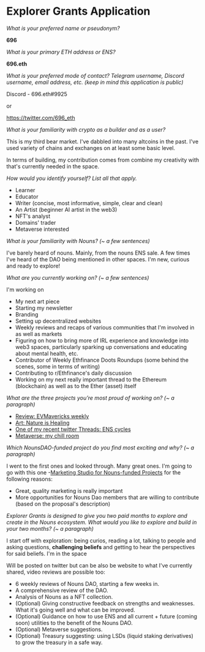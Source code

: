 # Explorer Grants Application

  

*What is your preferred name or pseudonym?*

 **696** 

*What is your primary ETH address or ENS?*

  **696.eth**

*What is your preferred mode of contact? Telegram username, Discord username, email address, etc. (keep in mind this application is public)*

Discord - 696.eth#9925

or

https://twitter.com/696_eth

*What is your familiarity with crypto as a builder and as a user?*

This is my third bear market. I've dabbled into many altcoins in the past. I've used variety of chains and exchanges on at least some basic level. 

In terms of building, my contribution comes from combine my creativity with that's currently needed in the space.

*How would you identify yourself? List all that apply.*

* Learner
* Educator
* Writer (concise, most informative, simple, clear and clean)
* An Artist (beginner AI artist in the web3) 
* NFT's analyst
* Domains' trader
* Metaverse interested

*What is your familiarity with Nouns? (~ a few sentences)*

I've barely heard of nouns. Mainly, from the nouns ENS sale. A few times I've heard of the DAO being mentioned in other spaces. I'm new, curious and ready to explore! 

*What are you currently working on? (~ a few sentences)*

I'm working on
* My next art piece
* Starting my newsletter
* Branding
* Setting up decentralized websites
* Weekly reviews and recaps of various communities that I'm involved in as well as markets
* Figuring on how to bring more of IRL experience and knowledge into web3 spaces, particularly sparking up conversations and educating about mental health, etc.
* Contributor of Weekly Ethfinance Doots Roundups (some behind the scenes, some in terms of writing)
* Contributing to r/Ethfinance's daily discussion
* Working on my next really important thread to the Ethereum (blockchain) as well as to the Ether (asset) itself
  
*What are the three projects you’re most proud of working on? (~ a paragraph)*

* [Review: EVMavericks weekly](https://evmavericks-weekly.netlify.app/)
* [Art: Nature is Healing](https://opensea.io/collection/natureishealing)
* [One of my recent twitter Threads: ENS cycles](https://twitter.com/696_eth/status/1612207101627215872)
* [Metaverse: my chill room](https://oncyber.io/696)
  
*Which NounsDAO-funded project do you find most exciting and why? (~ a paragraph)*

I went to the first ones and looked through. Many great ones. I'm going to go with this one -[Marketing Studio for Nouns-funded Projects](https://nouns.wtf/vote/64) for the following reasons:
* Great, quality marketing is really important
* More opportunities for Nouns Dao members that are willing to contribute (based on the proposal's description)

*Explorer Grants is designed to give you two paid months to explore and create in the Nouns ecosystem. What would you like to explore and build in your two months? (~ a paragraph)*

I start off with exploration: being curios, reading a lot, talking to people and asking questions, **challenging beliefs** and getting to hear the perspectives for said beliefs. I'm in the space 

Will be posted on twitter but can be also be website to what I've currently shared, video reviews are possible too:
* 6 weekly reviews of Nouns DAO, starting a few weeks in.
* A comprehensive review of the DAO.
* Analysis of Nouns as a NFT collection.
* (Optional) Giving constructive feedback on strengths and weaknesses. What it's going well and what can be improved.
* (Optional) Guidance on how to use ENS and all current + future (coming soon) utilities to the benefit of the Nouns DAO. 
* (Optional) Metaverse suggestions.
* (Optional) Treasury suggesting: using LSDs (liquid staking derivatives) to grow the treasury in a safe way. 
